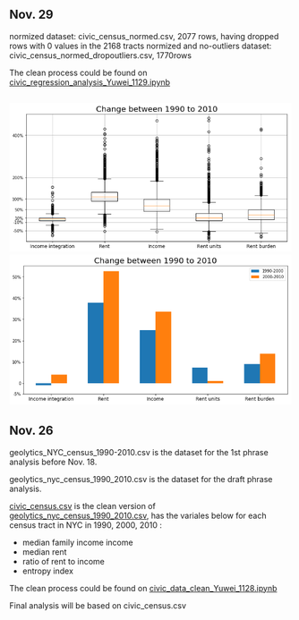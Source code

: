 ## Nov. 29
normized dataset: civic_census_normed.csv, 2077 rows, having dropped rows with 0 values in the 2168 tracts
normized and no-outliers dataset: civic_census_normed_dropoutliers.csv, 1770rows

The clean process could be found on [civic_regression_analysis_Yuwei_1129.ipynb](https://github.com/picniclin/NYC_yl5240/blob/master/civic_regression_analysis_Yuwei_1129.ipynb)

![change](https://github.com/picniclin/NYC_yl5240/blob/master/data/change1990-2010.png)
![change2](https://github.com/picniclin/NYC_yl5240/blob/master/data/change1990-2010_2.png)
----
## Nov. 26
geolytics_NYC_census_1990-2010.csv is the dataset for the 1st phrase analysis before Nov. 18.

geolytics_nyc_census_1990_2010.csv is the dataset for the draft phrase analysis.

[civic_census.csv](https://github.com/picniclin/NYC_yl5240/blob/master/data/civic_census.csv) is the clean version of [geolytics_nyc_census_1990_2010.csv](https://github.com/picniclin/NYC_yl5240/blob/master/data/geolytics_nyc_census_1990_2010.csv), has the variales below for each census tract in NYC in 1990, 2000, 2010 :
- median family income income
- median rent
- ratio of rent to income
- entropy index

The clean process could be found on [civic_data_clean_Yuwei_1128.ipynb](https://github.com/picniclin/NYC_yl5240/blob/master/civic_data_clean_Yuwei_1128.ipynb)

Final analysis will be based on civic_census.csv


